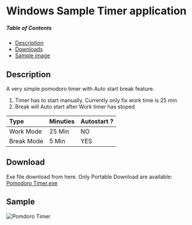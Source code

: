 # Windows Sample Timer application
##### Table of Contents
- [Description](#Description)
- [Downloads](#Download)
- [Sample image](#Sample)

## Description
A very simple pomodoro timer with Auto start break feature. 
1. Timer has to start manually. Currently only fix work time is 25 min
2. Break will Auto start after Work timer has stoped

| Type       | Minuties | Autostart ?
|:-----------|:---------|:------------
| Work Mode  | 25 Min   | NO
| Break Mode | 5 Min    | YES


## Download  
Exe file download from here. Only Portable Download are available: [Pomodoro Timer.exe](Pomodoro_Timer/bin/Debug/net8.0-windows/Pomodoro_Timer.exe)

## Sample
![Pomdoro Timer](https://github.com/Arjun8900/Pomodoro-Timer/assets/30146648/7566cc10-ea35-4fbf-8b5d-d2a3eb7c3959)

